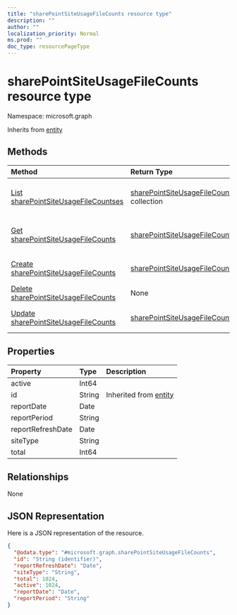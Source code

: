 ```yaml
---
title: "sharePointSiteUsageFileCounts resource type"
description: ""
author: ""
localization_priority: Normal
ms.prod: ""
doc_type: resourcePageType
---
```


# sharePointSiteUsageFileCounts resource type


Namespace: microsoft.graph




Inherits from [entity](../resources/entity.md)

## Methods
|Method|Return Type|Description|
|:---|:---|:---|
|[List sharePointSiteUsageFileCountses](../api/sharepointsiteusagefilecounts-list.md)|[sharePointSiteUsageFileCounts](../resources/sharepointsiteusagefilecounts.md) collection|List properties and relationships of the [sharePointSiteUsageFileCounts](../resources/sharepointsiteusagefilecounts.md) objects.|
|[Get sharePointSiteUsageFileCounts](../api/sharepointsiteusagefilecounts-get.md)|[sharePointSiteUsageFileCounts](../resources/sharepointsiteusagefilecounts.md)|Read properties and relationships of the [sharePointSiteUsageFileCounts](../resources/sharepointsiteusagefilecounts.md) object.|
|[Create sharePointSiteUsageFileCounts](../api/sharepointsiteusagefilecounts-create.md)|[sharePointSiteUsageFileCounts](../resources/sharepointsiteusagefilecounts.md)|Create a new [sharePointSiteUsageFileCounts](../resources/sharepointsiteusagefilecounts.md) object.|
|[Delete sharePointSiteUsageFileCounts](../api/sharepointsiteusagefilecounts-delete.md)|None|Deletes a [sharePointSiteUsageFileCounts](../resources/sharepointsiteusagefilecounts.md).|
|[Update sharePointSiteUsageFileCounts](../api/sharepointsiteusagefilecounts-update.md)|[sharePointSiteUsageFileCounts](../resources/sharepointsiteusagefilecounts.md)|Update the properties of a [sharePointSiteUsageFileCounts](../resources/sharepointsiteusagefilecounts.md) object.|

## Properties
|Property|Type|Description|
|:---|:---|:---|
|active|Int64||
|id|String| Inherited from [entity](../resources/entity.md)|
|reportDate|Date||
|reportPeriod|String||
|reportRefreshDate|Date||
|siteType|String||
|total|Int64||

## Relationships
None

## JSON Representation
Here is a JSON representation of the resource.
<!-- {
  "blockType": "resource",
  "keyProperty": "id",
  "@odata.type": "microsoft.graph.sharePointSiteUsageFileCounts",
  "baseType": "microsoft.graph.entity",
  "openType": false
}
-->
``` json
{
  "@odata.type": "#microsoft.graph.sharePointSiteUsageFileCounts",
  "id": "String (identifier)",
  "reportRefreshDate": "Date",
  "siteType": "String",
  "total": 1024,
  "active": 1024,
  "reportDate": "Date",
  "reportPeriod": "String"
}
```


